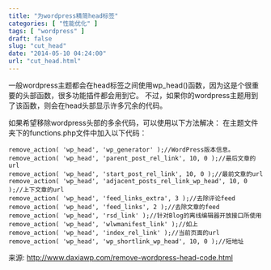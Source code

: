 ```yaml
---
title: "为wordpress精简head标签"
categories: [ "性能优化" ]
tags: [ "wordpress" ]
draft: false
slug: "cut_head"
date: "2014-05-10 04:24:00"
url: "cut_head.html"
---
```


一般wordpress主题都会在head标签之间使用wp_head()函数，因为这是个很重要的头部函数，很多功能插件都会用到它。 不过，如果你的wordpress主题用到了该函数，则会在head头部显示许多冗余的代码。

如果希望移除wordpress头部的多余代码，可以使用以下方法解决： 在主题文件夹下的functions.php文件中加入以下代码：
    
    remove_action( 'wp_head', 'wp_generator' );//WordPress版本信息。
    remove_action( 'wp_head', 'parent_post_rel_link', 10, 0 );//最后文章的url
    remove_action( 'wp_head', 'start_post_rel_link', 10, 0 );//最前文章的url
    remove_action( 'wp_head', 'adjacent_posts_rel_link_wp_head', 10, 0 );//上下文章的url
    remove_action( 'wp_head', 'feed_links_extra', 3 );//去除评论feed
    remove_action( 'wp_head', 'feed_links', 2 );//去除文章的feed
    remove_action( 'wp_head', 'rsd_link' );//针对Blog的离线编辑器开放接口所使用
    remove_action( 'wp_head', 'wlwmanifest_link' );//如上
    remove_action( 'wp_head', 'index_rel_link' );//当前页面的url
    remove_action( 'wp_head', 'wp_shortlink_wp_head', 10, 0 );//短地址

来源: http://www.daxiawp.com/remove-wordpress-head-code.html